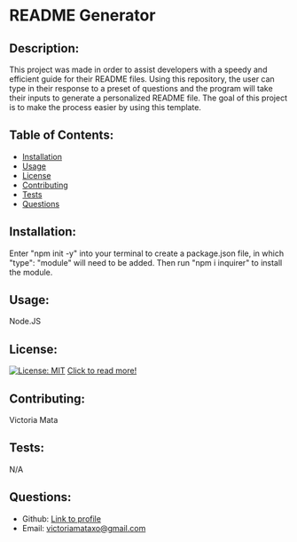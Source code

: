 
  # README Generator
   ## Description:
   This project was made in order to assist developers with a speedy and efficient guide for their README files. Using this repository, the user can type in their response to a preset of questions and the program will take their inputs to generate a personalized README file. The goal of this project is to make the process easier by using this template.
   ## Table of Contents:
   * [Installation](#installation)
   * [Usage](#usage)
   * [License](#license)
   * [Contributing](#contributing)
   * [Tests](#tests)
   * [Questions](#questions)
   ## Installation:
   Enter "npm init -y" into your terminal to create a package.json file, in which "type": "module" will need to be added. Then run "npm i inquirer" to install the module.
   ## Usage:
   Node.JS
   ## License: 
   [![License: MIT](https://img.shields.io/badge/License-MIT-yellow.svg)](https://opensource.org/licenses/MIT)
   [Click to read more!](https://opensource.org/licenses/MIT)
   ## Contributing:
   Victoria Mata
   ## Tests:
   N/A
   ## Questions:
   * Github: [Link to profile](https://github.com/victoriamata)
   * Email: victoriamataxo@gmail.com